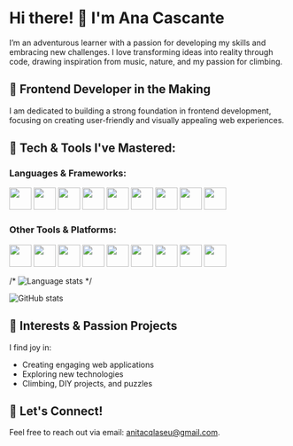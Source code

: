 # Hi there! 👋 I'm Ana Cascante

I’m an adventurous learner with a passion for developing my skills and embracing new challenges. I love transforming ideas into reality through code, drawing inspiration from music, nature, and my passion for climbing.

## 🌱 Frontend Developer in the Making
I am dedicated to building a strong foundation in frontend development, focusing on creating user-friendly and visually appealing web experiences.

## 🔧 Tech & Tools I've Mastered:

### Languages & Frameworks:

<img src="https://cdn.jsdelivr.net/gh/devicons/devicon@latest/icons/html5/html5-original-wordmark.svg" width="40" height="40"/> <img src="https://cdn.jsdelivr.net/gh/devicons/devicon@latest/icons/css3/css3-original-wordmark.svg" width="40" height="40"/> <img src="https://cdn.jsdelivr.net/gh/devicons/devicon@latest/icons/tailwindcss/tailwindcss-original-wordmark.svg" width="40" height="40"/> <img src="https://cdn.jsdelivr.net/gh/devicons/devicon@latest/icons/bootstrap/bootstrap-original.svg" width="40" height="40"/> <img src="https://cdn.jsdelivr.net/gh/devicons/devicon@latest/icons/javascript/javascript-original.svg" width="40" height="40"/> <img src="https://cdn.jsdelivr.net/gh/devicons/devicon@latest/icons/typescript/typescript-original.svg" width="40" height="40"/> <img src="https://cdn.jsdelivr.net/gh/devicons/devicon@latest/icons/react/react-original.svg" width="40" height="40"/> <img src="https://cdn.jsdelivr.net/gh/devicons/devicon@latest/icons/vitejs/vitejs-original.svg" width="40" height="40"/> <img src="https://cdn.jsdelivr.net/gh/devicons/devicon@latest/icons/nodejs/nodejs-original.svg" width="40" height="40"/>

### Other Tools & Platforms:

<img src="https://cdn.jsdelivr.net/gh/devicons/devicon@latest/icons/git/git-original-wordmark.svg" width="40" height="40"/> <img src="https://cdn.jsdelivr.net/gh/devicons/devicon@latest/icons/github/github-original-wordmark.svg" width="40" height="40"/> <img src="https://cdn.jsdelivr.net/gh/devicons/devicon@latest/icons/npm/npm-original-wordmark.svg" width="40" height="40"/> <img src="https://cdn.jsdelivr.net/gh/devicons/devicon@latest/icons/eslint/eslint-original.svg" width="40" height="40"/> <img src="https://cdn.jsdelivr.net/gh/devicons/devicon@latest/icons/wordpress/wordpress-plain-wordmark.svg" width="40" height="40"/> <img src="https://cdn.jsdelivr.net/gh/devicons/devicon@latest/icons/figma/figma-original.svg" width="40" height="40"/> <img src="https://cdn.jsdelivr.net/gh/devicons/devicon@latest/icons/adobe/adobe-original.svg" width="40" height="40"/> <img src="https://cdn.jsdelivr.net/gh/devicons/devicon@latest/icons/vscode/vscode-original.svg" width="40" height="40"/> <img src="https://cdn.jsdelivr.net/gh/devicons/devicon@latest/icons/netlify/netlify-original.svg" width="40" height="40"/>

/* ![Language stats](https://lang-stats.vercel.app/api?username=anacascante) */


![GitHub stats](https://github-readme-stats.vercel.app/api?username=anacascante&show_icons=true)


## 👀 Interests & Passion Projects
I find joy in:

* Creating engaging web applications
* Exploring new technologies
* Climbing, DIY projects, and puzzles

## 💬 Let's Connect!
Feel free to reach out via email: anitacqlaseu@gmail.com.

<!---
AnaCascante/AnaCascante is a ✨ special ✨ repository because its `README.md` (this file) appears on your GitHub profile.
You can click the Preview link to take a look at your changes.
--->
